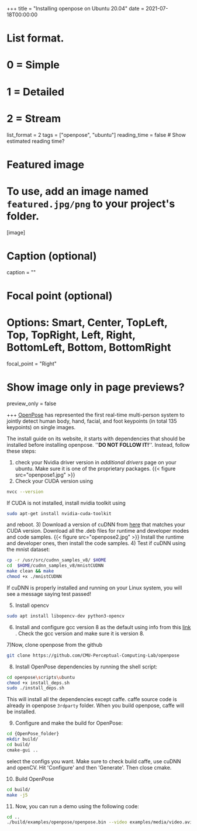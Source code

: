 +++
title = "Installing openpose on Ubuntu 20.04"
date = 2021-07-18T00:00:00

# List format.
#   0 = Simple
#   1 = Detailed
#   2 = Stream
list_format = 2
tags = ["openpose", "ubuntu"]
reading_time = false  # Show estimated reading time?
# Featured image
# To use, add an image named `featured.jpg/png` to your project's folder.
[image]
  # Caption (optional)
  caption = ""

  # Focal point (optional)
  # Options: Smart, Center, TopLeft, Top, TopRight, Left, Right, BottomLeft, Bottom, BottomRight
  focal_point = "Right"

  # Show image only in page previews?
  preview_only = false

+++
[OpenPose](https://github.com/CMU-Perceptual-Computing-Lab/openpose) has represented the first real-time multi-person system to jointly detect human body, hand, facial, and foot keypoints (in total 135 keypoints) on single images.

The install guide on its website, it starts with dependencies that should be installed before installing openpose. ''**DO NOT FOLLOW IT!**''. Instead, follow these steps:

1) check your Nvidia driver version in *additional drivers* page on your ubuntu. Make sure it is one of the proprietary packages.
{{< figure src="openpose1.jpg" >}}
2) Check your CUDA version using
```bash
nvcc --version
```
If CUDA is not installed, install nvidia toolkit using
```bash
sudo apt-get install nvidia-cuda-toolkit
```
and reboot.
3) Download a version of cuDNN from [here](https://developer.nvidia.com/rdp/cudnn-archive) that matches your CUDA version. Download all the .deb files for runtime and developer modes and code samples.
{{< figure src="openpose2.jpg" >}}
Install the runtime and developer ones, then install the code samples.
4) Test if cuDNN using the mnist dataset:
```bash
cp -r /usr/src/cudnn_samples_v8/ $HOME
cd  $HOME/cudnn_samples_v8/mnistCUDNN
make clean && make
chmod +x ./mnistCUDNN
```
If cuDNN is properly installed and running on your Linux system, you will see a message saying test passed!

5) Install opencv

```bash
sudo apt install libopencv-dev python3-opencv
```

6) Install and configure gcc version 8 as the default using info from this [link](https://linuxize.com/post/how-to-install-gcc-on-ubuntu-20-04/) . Check the gcc version and make sure it is version 8.

7)Now, clone openpose from the github
```bash
git clone https://github.com/CMU-Perceptual-Computing-Lab/openpose
```
8) Install OpenPose dependencies by running the shell script:
```bash
cd openpose\scripts\ubuntu
chmod +x install_deps.sh
sudo ./install_deps.sh
```
This will install all the dependencies except caffe. caffe source code is already in openpose ``3rdparty`` folder. When you build openpose, caffe will be installed.

9) Configure and make the build for OpenPose:
```bash
cd {OpenPose_folder}
mkdir build/
cd build/
cmake-gui ..
```
select the configs you want. Make sure to check build caffe, use cuDNN and openCV. Hit 'Configure' and then 'Generate'. Then close cmake.

10) Build OpenPose
```bash
cd build/
make -j5
```
11) Now, you can run a demo using the following code:
```bash
cd ..
./build/examples/openpose/openpose.bin --video examples/media/video.avi
```
